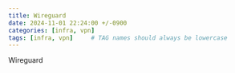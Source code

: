 ```yaml
---
title: Wireguard
date: 2024-11-01 22:24:00 +/-0900
categories: [infra, vpn]
tags: [infra, vpn]     # TAG names should always be lowercase
---
```



Wireguard
